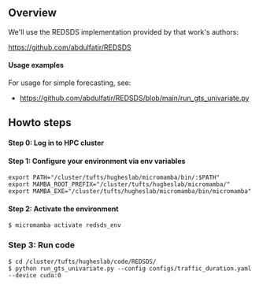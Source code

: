 ## Overview

We'll use the REDSDS implementation provided by that work's authors:

<https://github.com/abdulfatir/REDSDS>

#### Usage examples

For usage for simple forecasting, see:

* <https://github.com/abdulfatir/REDSDS/blob/main/run_gts_univariate.py>

## Howto steps

#### Step 0: Log in to HPC cluster

#### Step 1: Configure your environment via env variables

```
export PATH="/cluster/tufts/hugheslab/micromamba/bin/:$PATH"
export MAMBA_ROOT_PREFIX="/cluster/tufts/hugheslab/micromamba/"
export MAMBA_EXE="/cluster/tufts/hugheslab/micromamba/bin/micromamba"
```

#### Step 2: Activate the environment

```
$ micromamba activate redsds_env
```

### Step 3: Run code

```
$ cd /cluster/tufts/hugheslab/code/REDSDS/
$ python run_gts_univariate.py --config configs/traffic_duration.yaml --device cuda:0
```
